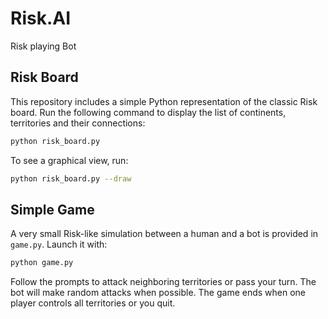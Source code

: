 # Risk.AI
Risk playing Bot

## Risk Board

This repository includes a simple Python representation of the classic Risk board.
Run the following command to display the list of continents, territories and their
connections:

```bash
python risk_board.py
```

To see a graphical view, run:

```bash
python risk_board.py --draw
```

## Simple Game

A very small Risk-like simulation between a human and a bot is provided in
`game.py`. Launch it with:

```bash
python game.py
```

Follow the prompts to attack neighboring territories or pass your turn. The bot
will make random attacks when possible. The game ends when one player controls
all territories or you quit.
